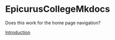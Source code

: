 # EpicurusCollegeMkdocs
 
 
 
 
 Does this work for the home page navigation?
 
 [Introduction](\docs\Introduction.md)
 
 

